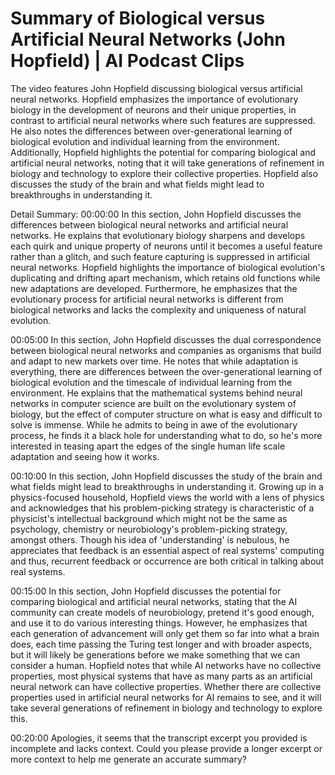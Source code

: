 # Summary of Biological versus Artificial Neural Networks (John Hopfield) | AI Podcast Clips

The video features John Hopfield discussing biological versus artificial neural networks. Hopfield emphasizes the importance of evolutionary biology in the development of neurons and their unique properties, in contrast to artificial neural networks where such features are suppressed. He also notes the differences between over-generational learning of biological evolution and individual learning from the environment. Additionally, Hopfield highlights the potential for comparing biological and artificial neural networks, noting that it will take generations of refinement in biology and technology to explore their collective properties. Hopfield also discusses the study of the brain and what fields might lead to breakthroughs in understanding it.

Detail Summary: 
00:00:00
In this section, John Hopfield discusses the differences between biological neural networks and artificial neural networks. He explains that evolutionary biology sharpens and develops each quirk and unique property of neurons until it becomes a useful feature rather than a glitch, and such feature capturing is suppressed in artificial neural networks. Hopfield highlights the importance of biological evolution's duplicating and drifting apart mechanism, which retains old functions while new adaptations are developed. Furthermore, he emphasizes that the evolutionary process for artificial neural networks is different from biological networks and lacks the complexity and uniqueness of natural evolution.

00:05:00
In this section, John Hopfield discusses the dual correspondence between biological neural networks and companies as organisms that build and adapt to new markets over time. He notes that while adaptation is everything, there are differences between the over-generational learning of biological evolution and the timescale of individual learning from the environment. He explains that the mathematical systems behind neural networks in computer science are built on the evolutionary system of biology, but the effect of computer structure on what is easy and difficult to solve is immense. While he admits to being in awe of the evolutionary process, he finds it a black hole for understanding what to do, so he's more interested in teasing apart the edges of the single human life scale adaptation and seeing how it works.

00:10:00
In this section, John Hopfield discusses the study of the brain and what fields might lead to breakthroughs in understanding it. Growing up in a physics-focused household, Hopfield views the world with a lens of physics and acknowledges that his problem-picking strategy is characteristic of a physicist's intellectual background which might not be the same as psychology, chemistry or neurobiology's problem-picking strategy, amongst others. Though his idea of 'understanding' is nebulous, he appreciates that feedback is an essential aspect of real systems' computing and thus, recurrent feedback or occurrence are both critical in talking about real systems.

00:15:00
In this section, John Hopfield discusses the potential for comparing biological and artificial neural networks, stating that the AI community can create models of neurobiology, pretend it's good enough, and use it to do various interesting things. However, he emphasizes that each generation of advancement will only get them so far into what a brain does, each time passing the Turing test longer and with broader aspects, but it will likely be generations before we make something that we can consider a human. Hopfield notes that while AI networks have no collective properties, most physical systems that have as many parts as an artificial neural network can have collective properties. Whether there are collective properties used in artificial neural networks for AI remains to see, and it will take several generations of refinement in biology and technology to explore this.

00:20:00
Apologies, it seems that the transcript excerpt you provided is incomplete and lacks context. Could you please provide a longer excerpt or more context to help me generate an accurate summary?

